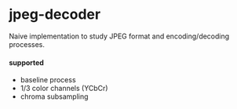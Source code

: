# jpeg-decoder

Naive implementation to study JPEG format and encoding/decoding processes.

#### supported

- baseline process
- 1/3 color channels (YCbCr)
- chroma subsampling

